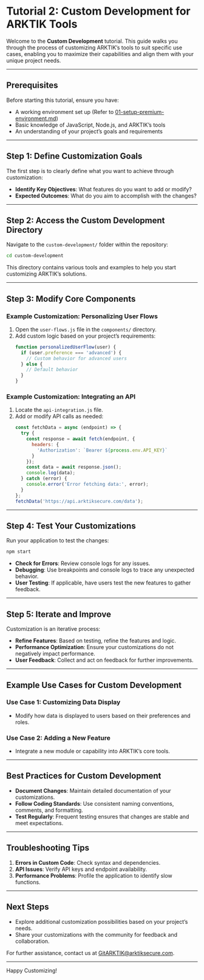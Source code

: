 
# Tutorial 2: Custom Development for ARKTIK Tools

Welcome to the **Custom Development** tutorial. This guide walks you through the process of customizing ARKTIK’s tools to suit specific use cases, enabling you to maximize their capabilities and align them with your unique project needs.

---

## Prerequisites

Before starting this tutorial, ensure you have:
- A working environment set up (Refer to [01-setup-premium-environment.md](01-setup-premium-environment.md))
- Basic knowledge of JavaScript, Node.js, and ARKTIK’s tools
- An understanding of your project’s goals and requirements

---

## Step 1: Define Customization Goals

The first step is to clearly define what you want to achieve through customization:
- **Identify Key Objectives**: What features do you want to add or modify?
- **Expected Outcomes**: What do you aim to accomplish with the changes?

---

## Step 2: Access the Custom Development Directory

Navigate to the `custom-development/` folder within the repository:
```bash
cd custom-development
```

This directory contains various tools and examples to help you start customizing ARKTIK’s solutions.

---

## Step 3: Modify Core Components

### Example Customization: Personalizing User Flows
1. Open the `user-flows.js` file in the `components/` directory.
2. Add custom logic based on your project’s requirements:
   ```javascript
   function personalizedUserFlow(user) {
     if (user.preference === 'advanced') {
       // Custom behavior for advanced users
     } else {
       // Default behavior
     }
   }
   ```

### Example Customization: Integrating an API
1. Locate the `api-integration.js` file.
2. Add or modify API calls as needed:
   ```javascript
   const fetchData = async (endpoint) => {
     try {
       const response = await fetch(endpoint, {
         headers: {
           'Authorization': `Bearer ${process.env.API_KEY}`
         }
       });
       const data = await response.json();
       console.log(data);
     } catch (error) {
       console.error('Error fetching data:', error);
     }
   };
   fetchData('https://api.arktiksecure.com/data');
   ```

---

## Step 4: Test Your Customizations

Run your application to test the changes:
```bash
npm start
```

- **Check for Errors**: Review console logs for any issues.
- **Debugging**: Use breakpoints and console logs to trace any unexpected behavior.
- **User Testing**: If applicable, have users test the new features to gather feedback.

---

## Step 5: Iterate and Improve

Customization is an iterative process:
- **Refine Features**: Based on testing, refine the features and logic.
- **Performance Optimization**: Ensure your customizations do not negatively impact performance.
- **User Feedback**: Collect and act on feedback for further improvements.

---

## Example Use Cases for Custom Development

### Use Case 1: Customizing Data Display
- Modify how data is displayed to users based on their preferences and roles.

### Use Case 2: Adding a New Feature
- Integrate a new module or capability into ARKTIK’s core tools.

---

## Best Practices for Custom Development

- **Document Changes**: Maintain detailed documentation of your customizations.
- **Follow Coding Standards**: Use consistent naming conventions, comments, and formatting.
- **Test Regularly**: Frequent testing ensures that changes are stable and meet expectations.

---

## Troubleshooting Tips

1. **Errors in Custom Code**: Check syntax and dependencies.
2. **API Issues**: Verify API keys and endpoint availability.
3. **Performance Problems**: Profile the application to identify slow functions.

---

## Next Steps

- Explore additional customization possibilities based on your project’s needs.
- Share your customizations with the community for feedback and collaboration.

For further assistance, contact us at [GitARKTIK@arktiksecure.com](mailto:GitARKTIK@arktiksecure.com).

---

Happy Customizing!
